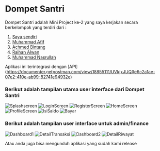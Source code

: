 # Dompet Santri

Dompet Santri adalah Mini Project ke-2 yang saya kerjakan secara berkelompok yang terdiri dari : 
  1. [Saya sendiri](https://github.com/akmaltezar)
  2. [Muhammad Afif](https://github.com/ehpip)
  3. [Achmed Bintang](https://github.com/achmedbintangea)
  4. [Raihan Alwan](https://github.com/HanNPC)
  5. [Muhammad Nasrullah](https://github.com/muhammadnasrullah756)
  
Aplikasi ini terintegrasi dengan [API] (https://documenter.getpostman.com/view/18855111/UVkjxJUQ#e6c2a1ae-07e2-410e-ab99-82741e94932e)

### Berikut adalah tampilan utama user interface dari Dompet Santri
![Splashscreen](https://github.com/akmaltezar/dompet-santri-mobile/blob/dompet-santri/akmal/src/docs/Splash%20Screen.png)
![LoginScreen](https://github.com/akmaltezar/dompet-santri-mobile/blob/dompet-santri/akmal/src/docs/Login.png)
![RegisterScreen](https://github.com/akmaltezar/dompet-santri-mobile/blob/dompet-santri/akmal/src/docs/Register.png)
![HomeScreen](https://github.com/akmaltezar/dompet-santri-mobile/blob/dompet-santri/akmal/src/docs/Home.png)
![ProfileScreen](https://github.com/akmaltezar/dompet-santri-mobile/blob/dompet-santri/akmal/src/docs/Profile.png)
![IsiSaldo](https://github.com/akmaltezar/dompet-santri-mobile/blob/dompet-santri/akmal/src/docs/Isi%20Saldo.png)
![Bayar](https://github.com/akmaltezar/dompet-santri-mobile/blob/dompet-santri/akmal/src/docs/Scanner.png)

### Berikut adalah tampilan user interface untuk admin/finance
![Dashboard1](https://github.com/akmaltezar/dompet-santri-mobile/blob/dompet-santri/akmal/src/docs/Dashboard%20Pengajuan.png)
![DetailTransaksi](https://github.com/akmaltezar/dompet-santri-mobile/blob/dompet-santri/akmal/src/docs/Detail%20Pengajuan.png)
![Dashboard2](https://github.com/akmaltezar/dompet-santri-mobile/blob/dompet-santri/akmal/src/docs/Dashboard%20Riwayat.png)
![DetailRiwayat](https://github.com/akmaltezar/dompet-santri-mobile/blob/dompet-santri/akmal/src/docs/Detail%20Riwayat.png)

Atau anda juga bisa mengunduh aplikasi yang sudah kami release
